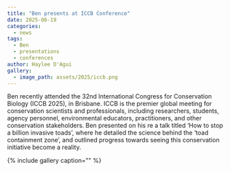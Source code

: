```yaml
---
title: "Ben presents at ICCB Conference"
date: 2025-06-19
categories:
  - news
tags:
  - Ben
  - presentations
  - conferences
author: Haylee D'Agui
gallery:
  - image_path: assets/2025/iccb.png
---
```


Ben recently attended the 32nd International Congress for Conservation Biology (ICCB 2025), in Brisbane.
ICCB is the premier global meeting for conservation scientists and professionals, including researchers, students, agency personnel, environmental educators, practitioners, and other conservation stakeholders.
Ben presented on his re a talk titled ‘How to stop a billion invasive toads’, where he detailed the science behind the ‘toad containment zone’, and outlined progress towards seeing this conservation initiative become a reality.

{% include gallery caption="" %}